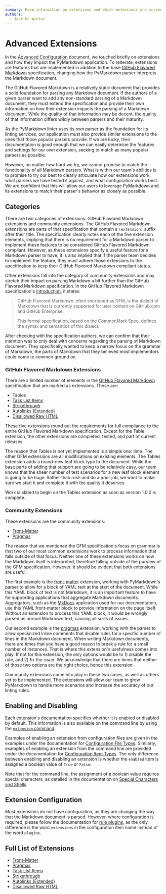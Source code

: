 ```yaml
---
summary: More information on extensions and which extensions are currently available.
authors:
  - Jack De Winter
---
```


# Advanced Extensions

In the [Advanced Configuration](./advanced_configuration.md#extensions)
document, we touched briefly on extensions and how they impact the PyMarkdown
application.  To reiterate, extensions are features that are implemented
in addition to the base [GitHub Flavored Markdown](https://github.github.com/gfm/)
specification, changing how the PyMarkdown parser interprets the Markdown document.

The GitHub Flavored Markdown is a relatively static document that provides
a solid foundation for parsing any Markdown document.  If the authors of a
given parser want to add any non-standard parsing of a Markdown document, they must
extend the specification and provide their own information on how their extension
impacts the parsing of a Markdown document.  While the quality of that information
may be decent, the quality of that information differs wildly between parsers
and their maturity.

As the PyMarkdown linter uses its own parser as the foundation for its linting
services, our application must also provide similar extensions to the ones that
those popular parsers provide.  If we are lucky, their documentation is good
enough that we can easily determine the features and settings for our own extension,
seeking to match as many popular parsers as possible.

However, no matter how hard we try, we cannot promise to match the functionality
of all Markdown parsers.  What is within our team's abilities is to promise to
try our best to clearly articulate how our extensions work, what parsers we have
tested it against, and what configuration works best.  We are confident that this
will allow our users to leverage PyMarkdown and its extensions to match their
parser's behavior as closely as possible.

## Categories

There are two categories of extensions: GitHub Flavored Markdown extensions and
community extensions.  The GitHub Flavored Markdown extensions are parts of
that specification that contain a `(extension)` suffix after their title.
The specification clearly notes each of the five extension elements, implying that
there is no requirement for a Markdown parser to implement these features
to be considered GitHub Flavored Markdown compliant. However, as these extensions
specify a useful feature for a Markdown parser to have, it is also implied that if
the parser team decides to implement the feature, they must adhere those extensions
to the specification to keep their GitHub Flavored Markdown compliant status.

Other extensions fall into the category of community extensions and may
stretch their impact on parsing Markdown a bit further than the GitHub Flavored Markdown
specification. In the GitHub Flavored Markdown specification's [Introduction](https://github.github.com/gfm/#introduction),
it states:

> GitHub Flavored Markdown, often shortened as GFM, is the dialect of Markdown
> that is currently supported for user content on GitHub.com and GitHub Enterprise.
>
> This formal specification, based on the CommonMark Spec, defines the syntax and
> semantics of this dialect.

After checking with the specification authors, we can confirm that their intention
was to only deal with concerns regarding the parsing of Markdown document.  They
specifically wanted to keep a narrow focus on the grammar of Markdown, the parts
of Markdown that they believed most implementors could come to common ground on.

### GitHub Flavored Markdown Extensions

There are a limited number of elements in the [GitHub Flavored Markdown](https://github.github.com/gfm/)
specification that are marked as extensions.  These are:

- Tables
- [Task List Items](./extensions/task-list-items.md)
- [Strikethrough](./extensions/strikethrough.md)
- [Autolinks (Extended)](./extensions/extended-autolinks.md)
- [Disallowed Raw HTML](./extensions/disallowed-raw-html.md)

These five extensions round out the requirements for full compliance to the entire
GitHub Flavored Markdown specification.  Except for the Table extension, the other
extensions are completed, tested, and part of current releases.

The reason that Tables is not yet implemented is a simple one: time.  The other
GFM extensions are all modifications on existing elements.  The Tables extension
adds a brand-new leaf block type to the document.  While the base parts of adding
that support are going to be relatively easy, our team knows that the sheer number
of test scenarios for a new leaf block element is going to be huge.  Rather than
rush and do a poor job, we want to make sure we start it and complete
it with the quality it deserves.

Work is slated to begin on the Tables extension as soon as
version 1.0.0 is complete.

### Community Extensions

These extensions are the community extensions:

- [Front-Matter](./extensions/front-matter.md)
- [Pragmas](./extensions/pragmas.md)

The reason that we mentioned the GFM specification's focus on grammar is that two
of our most common extensions work to process information that falls outside of
that focus.
Neither one of these extensions works on how the Markdown itself is interpreted,
therefore
falling outside of the purview of the GFM specification.  However, it should be
evident
that both extensions are useful.

The first example is the [front-matter](./extensions/front-matter.md)
extension, working with PyMarkdown's parser to allow for a block of YAML text
at the start of the document.  While this YAML block of text is not Markdown,
it is an important feature to have for supporting applications that aggregate
Markdown documents.  Aggregators, such as the [MkDocs](https://www.mkdocs.org/user-guide/writing-your-docs/#yaml-style-meta-data)
application used for our documentation, use this YAML front-matter block to provide
information on
the page itself.  Without an extension to process this YAML block, it would be
wrongly parsed as normal Markdown text, causing all sorts of issues.

Our second example is the [pragmas](./extensions/pragmas.md) extension, working
with the parser to allow
specialized inline comments that disable rules for a specific number of lines in
the Markdown document.
When writing Markdown documents, there are times that you have a good reason to
break a rule
for a small number of instances.  That is where this extension's usefulness comes
into play.  If not for this extension, the only options would be to 1) disable
the rule, and 2) fix the issue.  We acknowledge that there are times that neither
of those two options are the right choice, hence this extension.

Community extensions come into play in these two cases, as well as others yet to
be implemented.  The extensions will allow our team to grow PyMarkdown to handle
more scenarios and increase the accuracy of our linting rules.

## Enabling and Disabling

Each extension's documentation specifies whether it is enabled or disabled by default.
This information is also available on the command line by using the
[`extension` command](./user-guide.md#extension-command).

Examples of enabling an extension from configuration files are given in the
examples under the documentation for [Configuration File Types](./advanced_configuration.md/#configuration-file-types).
Similarly, examples of enabling an extension from the command line are
provided under the documentation for [Configuration Item Types](./advanced_configuration.md/#typing-examples).
The only difference between enabling and disabling an extension is whether
the `enabled` item is assigned a boolean value of `True` or `False`.

Note that for the command line, the assignment of a boolean value requires
special characters, as detailed in the documentation on [Special Characters and Shells](./advanced_configuration.md#special-characters-and-shells).

## Extension Configuration

Most extensions do not have configuration, as they are changing the way that the
Markdown document is parsed.  However, where configuration is required, please follow
the documentation for [rule plugins](./advanced_plugins.md),
as the only difference is the word `extensions`
in the configuration item name instead of the word `plugins`.

## Full List of Extensions

- [Front-Matter](./extensions/front-matter.md)
- [Pragmas](./extensions/pragmas.md)
- [Task List Items](./extensions/task-list-items.md)
- [Strikethrough](./extensions/strikethrough.md)
- [Autolinks (Extended)](./extensions/extended-autolinks.md)
- [Disallowed Raw HTML](./extensions/disallowed-raw-html.md)
